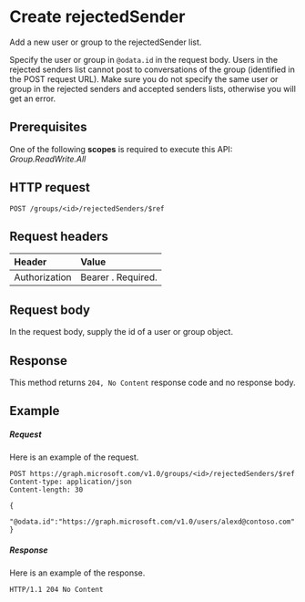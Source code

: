 # Create rejectedSender

Add a new user or group to the rejectedSender list.

Specify the user or group in `@odata.id` in the request body. Users in the rejected senders list cannot 
post to conversations of the group (identified in the POST request URL). Make sure you do not specify the same 
user or group in the rejected senders and accepted senders lists, otherwise you will get an error.
## Prerequisites
One of the following **scopes** is required to execute this API: *Group.ReadWrite.All*
## HTTP request
<!-- { "blockType": "ignored" } -->
```http
POST /groups/<id>/rejectedSenders/$ref
```
## Request headers
| Header       | Value |
|:---------------|:--------|
| Authorization  | Bearer <token>. Required.  |

## Request body
In the request body, supply the id of a user or group object.


## Response
This method returns `204, No Content` response code and no response body.

## Example
##### Request
Here is an example of the request.
<!-- {
  "blockType": "request",
  "name": "create_directoryobject_from_group"
}-->
```http
POST https://graph.microsoft.com/v1.0/groups/<id>/rejectedSenders/$ref
Content-type: application/json
Content-length: 30

{
  "@odata.id":"https://graph.microsoft.com/v1.0/users/alexd@contoso.com"
}
```
##### Response
Here is an example of the response.
<!-- {
  "blockType": "response",
  "truncated": true
} -->
```http
HTTP/1.1 204 No Content
```

<!-- uuid: 8fcb5dbc-d5aa-4681-8e31-b001d5168d79
2015-10-25 14:57:30 UTC -->
<!-- {
  "type": "#page.annotation",
  "description": "Create rejectedSender",
  "keywords": "",
  "section": "documentation",
  "tocPath": ""
}-->


<!-- {
  "type": "#page.annotation",
  "description": "Use this API to create a new rejectedSender.",
  "tocPath": "Groups/conversation/Create rejected sender",
  "apiVersion": "v1.0",
  "section": "documentation",
  "canonicalURL": ""
} -->
